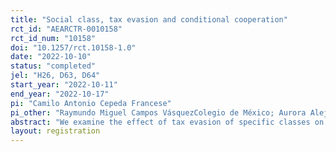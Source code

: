 ```yaml
---
title: "Social class, tax evasion and conditional cooperation"
rct_id: "AEARCTR-0010158"
rct_id_num: "10158"
doi: "10.1257/rct.10158-1.0"
date: "2022-10-10"
status: "completed"
jel: "H26, D63, D64"
start_year: "2022-10-11"
end_year: "2022-10-17"
pi: "Camilo Antonio Cepeda Francese"
pi_other: "Raymundo Miguel Campos VásquezColegio de México; Aurora Alejandra Ramírez ÁlvarezColegio de México; Alice KrozerColegio de México"
abstract: "We examine the effect of tax evasion of specific classes on the willingness to pay taxes."
layout: registration
---
```


